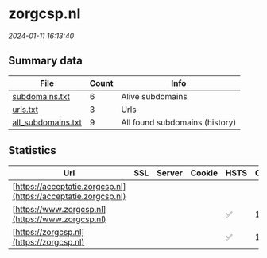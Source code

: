 # zorgcsp.nl
*2024-01-11 16:13:40*
## Summary data
| File       | Count | Info |
|------------|-------|------|
|[subdomains.txt](/data/zorgcsp.nl/subdomains.txt)|6|Alive subdomains|
|[urls.txt](/data/zorgcsp.nl/urls.txt)|3|Urls|
|[all_subdomains.txt](/data/zorgcsp.nl/all_subdomains.txt)|9|All found subdomains (history)|
## Statistics
| Url | SSL | Server | Cookie | HSTS | CSP | XFO | XXP | RP | Tech |Title |
|------------|-------|------|------|------|------|------|------|------|------|------|
|[https://acceptatie.zorgcsp.nl](https://acceptatie.zorgcsp.nl)| || | | | | | 3:white_check_mark: |HSTS|Home | Zorg CSP|
|[https://www.zorgcsp.nl](https://www.zorgcsp.nl)| || |:white_check_mark: | 1:white_check_mark: | 2:white_check_mark: | 3:white_check_mark: |HSTS|Home | Zorg CSP|
|[https://zorgcsp.nl](https://zorgcsp.nl)| || |:white_check_mark: | 1:white_check_mark: | 2:white_check_mark: | 3:white_check_mark: |HSTS|Home | Zorg CSP|
